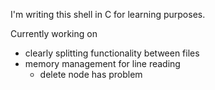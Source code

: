 I'm writing this shell in C for learning purposes.

Currently working on
* clearly splitting functionality between files
* memory management for line reading
    * delete node has problem
